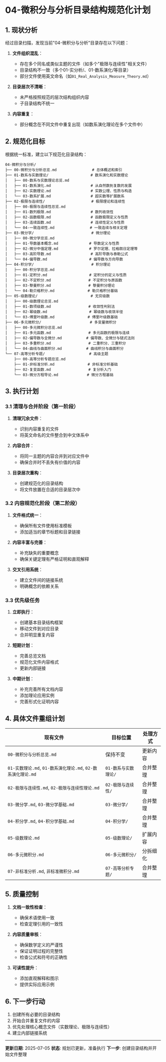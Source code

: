 # 04-微积分与分析目录结构规范化计划

## 1. 现状分析

经过目录扫描，发现当前"04-微积分与分析"目录存在以下问题：

1. **文件组织混乱**：
   - 存在多个同名或类似主题的文件（如多个"极限与连续性"相关文件）
   - 目录结构不一致（多个01-实分析/、01-数系演化/等目录）
   - 部分文件使用英文命名（如`01_Real_Analysis_Measure_Theory.md`）

2. **目录层次不清晰**：
   - 未严格按照规范的层次结构组织内容
   - 子目录结构不统一

3. **内容重复**：
   - 部分概念在不同文件中重复出现（如数系演化理论在多个文件中）

## 2. 规范化目标

根据统一标准，建立以下规范化目录结构：

```text
04-微积分与分析/
├── 00-微积分与分析总览.md                # 总体概述和索引
├── 01-数系与实数理论/                   # 数系演化和实数理论
│   ├── 00-数系与实数理论总览.md
│   ├── 01-数系演化.md                  # 从自然数到复数的发展
│   ├── 02-实数理论.md                  # 实数公理、性质与构造
│   └── 03-数系扩展.md                  # 超实数等扩展数系
├── 02-极限与连续性/                     # 极限理论和连续性
│   ├── 00-极限与连续性总览.md
│   ├── 01-数列极限.md                  # 数列收敛性
│   ├── 02-函数极限.md                  # 函数极限定义与性质
│   ├── 03-连续函数.md                  # 连续性定义与性质
│   └── 04-一致连续性.md                # 一致连续与相关定理
├── 03-微分学/                          # 微分理论
│   ├── 00-微分学总览.md
│   ├── 01-导数基本概念.md              # 导数定义与性质
│   ├── 02-微分中值定理.md              # 罗尔定理、拉格朗日定理等
│   ├── 03-高阶导数.md                  # 高阶导数与泰勒公式
│   └── 04-偏导数.md                   # 偏导数与方向导数
├── 04-积分学/                          # 积分理论
│   ├── 00-积分学总览.md
│   ├── 01-定积分.md                   # 定积分的定义与性质
│   ├── 02-不定积分.md                 # 不定积分与原函数
│   ├── 03-黎曼积分.md                 # 黎曼积分理论
│   └── 04-勒贝格积分.md               # 勒贝格积分基础
├── 05-级数理论/                        # 无穷级数
│   ├── 00-级数理论总览.md
│   ├── 01-数项级数.md                 # 收敛性判别法
│   ├── 02-幂级数.md                   # 幂级数与收敛半径
│   └── 03-傅里叶级数.md               # 傅里叶级数基础
├── 06-多元微积分/                      # 多变量微积分
│   ├── 00-多元微积分总览.md
│   ├── 01-多元函数.md                 # 多元函数的极限与连续
│   ├── 02-偏导数与全微分.md           # 偏导数、全微分与链式法则
│   ├── 03-多重积分.md                 # 二重积分、三重积分
│   └── 04-曲线与曲面积分.md           # 曲线积分与曲面积分
└── 07-高等分析专题/                    # 高级主题
    ├── 00-高等分析专题总览.md
    ├── 01-非标准分析.md               # 非标准分析基础
    ├── 02-复变函数.md                 # 复分析入门
    └── 03-微分方程导论.md             # 微分方程基础
```

## 3. 执行计划

### 3.1 清理与合并阶段（第一阶段）

1. **清理冗余文件**：
   - 识别内容重复的文件
   - 将英文命名的文件整合到中文体系中

2. **内容合并**：
   - 将同一主题的内容合并到对应文件中
   - 确保合并时不丢失有价值的内容

3. **目录层次重构**：
   - 创建规范化的目录结构
   - 将文件放置在合适的目录层次中

### 3.2 内容规范化阶段（第二阶段）

1. **文件格式统一**：
   - 确保所有文件使用标准模板
   - 添加适当的章节标题和目录链接

2. **内容丰富与完善**：
   - 补充缺失的重要概念
   - 确保关键定理有严格证明和直观解释

3. **交叉引用系统**：
   - 建立文件间的链接系统
   - 明确概念的依赖关系

### 3.3 优先级任务

1. **立即执行**：
   - 创建基本目录结构框架
   - 移动文件到对应目录
   - 合并明显重复内容

2. **短期计划**：
   - 完善总览文档
   - 规范化文件内容格式
   - 更新内部链接

3. **中期计划**：
   - 补充完善所有文档内容
   - 添加理论应用实例
   - 完善形式化证明内容

## 4. 具体文件重组计划

| 现有文件 | 目标位置 | 处理方式 |
|---------|---------|---------|
| `00-微积分与分析总览.md` | 保持不变 | 更新内容 |
| `01-实数理论.md`, `01-数系演化理论.md`, `02-数系演化理论.md` | `01-数系与实数理论/` | 合并整理 |
| `02-极限与连续性.md`, `02-极限与连续性理论.md` | `02-极限与连续性/` | 合并整理 |
| `03-微分学.md`, `03-微分学基础.md` | `03-微分学/` | 合并整理 |
| `04-积分学.md`, `04-积分学基础.md` | `04-积分学/` | 合并整理 |
| `05-级数理论.md` | `05-级数理论/` | 扩展内容 |
| `06-多元微积分.md` | `06-多元微积分/` | 分拆细化 |
| `07-非标准分析.md`, `非标准微积分.md` | `07-高等分析专题/` | 合并整理 |

## 5. 质量控制

1. **文档一致性检查**：
   - 确保术语使用一致
   - 检查定理引用的一致性

2. **内容质量审核**：
   - 确保数学定义的严谨性
   - 保证证明过程的完整性
   - 检查公式和符号的正确性

3. **可读性提升**：
   - 添加直观解释和图示
   - 提供实际应用示例

## 6. 下一步行动

1. 创建所有必要的目录结构
2. 开始合并重复文件的内容
3. 优先处理核心概念文件（实数理论、极限与连续性）
4. 建立内部链接系统

---

**更新日期**: 2025-07-05
**状态**: 规划已更新，准备执行
**下一步**: 创建目录结构并开始文件整理 